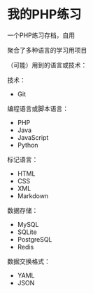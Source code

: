 # 我的PHP练习

一个PHP练习存档，自用

聚合了多种语言的学习用项目

（可能）用到的语言或技术：

技术：

- Git

编程语言或脚本语言：

- PHP
- Java
- JavaScript
- Python

标记语言：

- HTML
- CSS
- XML
- Markdown

数据存储：

- MySQL
- SQLite
- PostgreSQL
- Redis

数据交换格式：

- YAML
- JSON